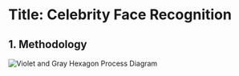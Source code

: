 # Title: Celebrity Face Recognition
## 1. Methodology
![Violet and Gray Hexagon Process Diagram](https://github.com/user-attachments/assets/20c3b262-22a4-4b38-bc8d-8920e84d40de)
